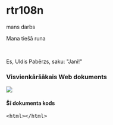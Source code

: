# rtr108n
mans darbs
<html>
<meta http-equiv="content-type" content="text/html; charset=UTF-8" />
<title> Mana WEB lapa </title>

Mana tiešā runa

<br/>
<p>Es, Uldis Pabērzs,  saku: "Jani!"</p>


<h3>Visvienkāršākais Web dokuments </h3>
<img src="snapshot1.png">

<h4>Šī dokumenta kods</h4>
<pre>
&lt;html&gt;&lt;/html&gt;
</pre>

</html>
